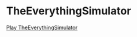 # TheEverythingSimulator

[Play TheEverythingSimulator](http://xdtv05.github.io/TheEverythingSimulator/TheEverythingSimulator.html)
